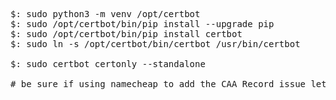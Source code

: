 <pre>
$: sudo python3 -m venv /opt/certbot
$: sudo /opt/certbot/bin/pip install --upgrade pip
$: sudo /opt/certbot/bin/pip install certbot
$: sudo ln -s /opt/certbot/bin/certbot /usr/bin/certbot

$: sudo certbot certonly --standalone

# be sure if using namecheap to add the CAA Record issue letsencrypt.org
</pre>
